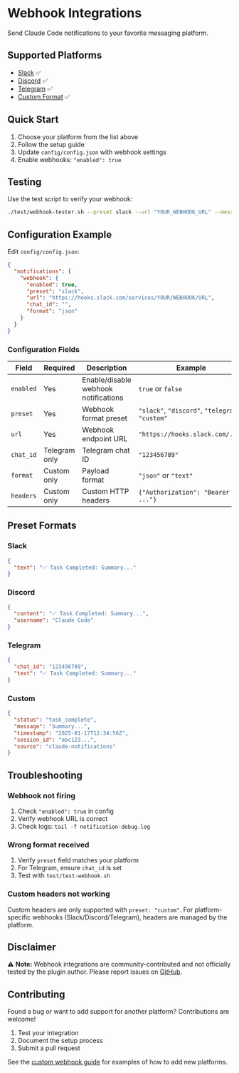 # Webhook Integrations

Send Claude Code notifications to your favorite messaging platform.

## Supported Platforms

- [Slack](slack.md) ✅
- [Discord](discord.md) ✅
- [Telegram](telegram.md) ✅
- [Custom Format](custom.md) ✅

## Quick Start

1. Choose your platform from the list above
2. Follow the setup guide
3. Update `config/config.json` with webhook settings
4. Enable webhooks: `"enabled": true`

## Testing

Use the test script to verify your webhook:

```bash
./test/webhook-tester.sh --preset slack --url "YOUR_WEBHOOK_URL" --message "Test"
```

## Configuration Example

Edit `config/config.json`:

```json
{
  "notifications": {
    "webhook": {
      "enabled": true,
      "preset": "slack",
      "url": "https://hooks.slack.com/services/YOUR/WEBHOOK/URL",
      "chat_id": "",
      "format": "json"
    }
  }
}
```

### Configuration Fields

| Field | Required | Description | Example |
|-------|----------|-------------|---------|
| `enabled` | Yes | Enable/disable webhook notifications | `true` or `false` |
| `preset` | Yes | Webhook format preset | `"slack"`, `"discord"`, `"telegram"`, `"custom"` |
| `url` | Yes | Webhook endpoint URL | `"https://hooks.slack.com/..."` |
| `chat_id` | Telegram only | Telegram chat ID | `"123456789"` |
| `format` | Custom only | Payload format | `"json"` or `"text"` |
| `headers` | Custom only | Custom HTTP headers | `{"Authorization": "Bearer ..."}` |

## Preset Formats

### Slack
```json
{
  "text": "✅ Task Completed: Summary..."
}
```

### Discord
```json
{
  "content": "✅ Task Completed: Summary...",
  "username": "Claude Code"
}
```

### Telegram
```json
{
  "chat_id": "123456789",
  "text": "✅ Task Completed: Summary..."
}
```

### Custom
```json
{
  "status": "task_complete",
  "message": "Summary...",
  "timestamp": "2025-01-17T12:34:56Z",
  "session_id": "abc123...",
  "source": "claude-notifications"
}
```

## Troubleshooting

### Webhook not firing

1. Check `"enabled": true` in config
2. Verify webhook URL is correct
3. Check logs: `tail -f notification-debug.log`

### Wrong format received

1. Verify `preset` field matches your platform
2. For Telegram, ensure `chat_id` is set
3. Test with `test/test-webhook.sh`

### Custom headers not working

Custom headers are only supported with `preset: "custom"`. For platform-specific webhooks (Slack/Discord/Telegram), headers are managed by the platform.

## Disclaimer

⚠️ **Note:** Webhook integrations are community-contributed and not officially tested by the plugin author. Please report issues on [GitHub](https://github.com/belief/claude-notifications/issues).

## Contributing

Found a bug or want to add support for another platform? Contributions are welcome!

1. Test your integration
2. Document the setup process
3. Submit a pull request

See the [custom webhook guide](custom.md) for examples of how to add new platforms.
